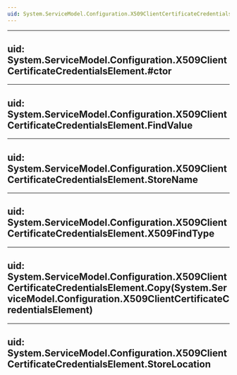 ```yaml
---
uid: System.ServiceModel.Configuration.X509ClientCertificateCredentialsElement
---
```


---
uid: System.ServiceModel.Configuration.X509ClientCertificateCredentialsElement.#ctor
---

---
uid: System.ServiceModel.Configuration.X509ClientCertificateCredentialsElement.FindValue
---

---
uid: System.ServiceModel.Configuration.X509ClientCertificateCredentialsElement.StoreName
---

---
uid: System.ServiceModel.Configuration.X509ClientCertificateCredentialsElement.X509FindType
---

---
uid: System.ServiceModel.Configuration.X509ClientCertificateCredentialsElement.Copy(System.ServiceModel.Configuration.X509ClientCertificateCredentialsElement)
---

---
uid: System.ServiceModel.Configuration.X509ClientCertificateCredentialsElement.StoreLocation
---
